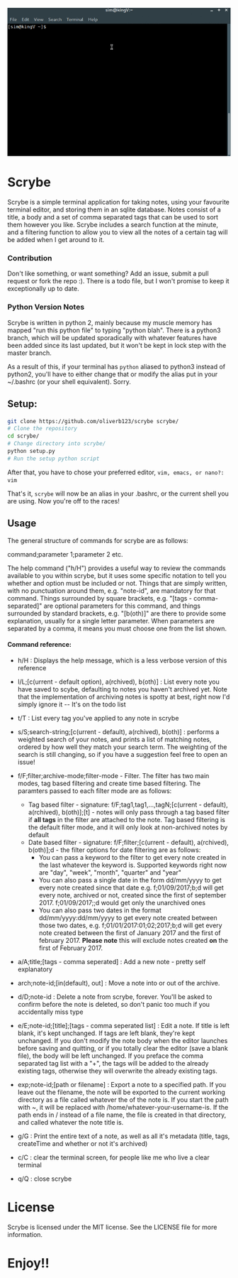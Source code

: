 ![Demo of Scrybe](docs/updated-demo.gif)

# Scrybe
Scrybe is a simple terminal application for taking notes, using your favourite terminal editor, and storing them in an sqlite database. Notes consist of a title, a body and a set of comma separated tags that can be used to sort them however you like. Scrybe includes a search function at the minute, and a filtering function to allow you to view all the notes of a certain tag will be added when I get around to it.

### Contribution

Don't like something, or want something? Add an issue, submit a pull request or fork the repo :). There is a todo file, but I won't promise to keep it exceptionally up to date.

### Python Version Notes
Scrybe is written in python 2, mainly because my muscle memory has mapped "run 
this python file" to typing "python blah". There is a python3 branch, which
will be updated sporadically with whatever features have been added since its
last updated, but it won't be kept in lock step with the master branch.

As a result of this, if your terminal has `python` aliased to python3 instead of
python2, you'll have to either change that or modify the alias put in your 
~/.bashrc (or your shell equivalent). Sorry.

## Setup:

```bash
git clone https://github.com/oliverb123/scrybe scrybe/
# Clone the repository
cd scrybe/
# Change directory into scrybe/
python setup.py
# Run the setup python script
```
After that, you have to chose your preferred editor,
`vim, emacs, or nano?: vim`

That's it, `scrybe` will now be an alias in your .bashrc, or the current shell you are using.
Now you're off to the races!  

## Usage

The general structure of commands for scrybe are as follows:

command;parameter 1;parameter 2 etc.

The help command ("h/H") provides a useful way to review the commands available
to you within scrybe, but it uses some specific notation to tell you whether
and option must be included or not. Things that are simply written, with no 
punctuation around them, e.g. "note-id", are mandatory for that command. Things
surrounded by square brackets, e.g. "[tags - comma-separated]" are optional 
parameters for this command, and things surrounded by standard brackets, e.g.
"[b(oth)]" are there to provide some explanation, usually for a single letter
parameter. When parameters are separated by a comma, it means you must choose one
from the list shown.

#### Command reference:

* h/H : Displays the help message, which is a less verbose version of this
reference

* l/L;[c(urrent - default option), a(rchived), b(oth)] : List every note you
have saved to scybe, defaulting to notes you haven't archived yet. Note that the
implementation of archiving notes is spotty at best, right now I'd simply ignore
it -- It's on the todo list

* t/T : List every tag you've applied to any note in scrybe

* s/S;search-string;[c(urrent - default), a(rchived), b(oth)] : performs a
weighted search of your notes, and prints a list of matching notes, ordered by
how well they match your search term. The weighting of the search is still
changing, so if you have a suggestion feel free to open an issue!

* f/F;filter;archive-mode;filter-mode - Filter. The filter has two main modes, tag based filtering and create time based filtering. The paramters passed to each filter mode are as follows:
    * Tag based filter - signature: f/F;tag1,tag1,...,tagN;[c(urrent - default), a(rchived), b(oth)];[t] - notes will only pass through a tag based filter if **all tags** in the filter are attached to the note. Tag based filtering is the default filter mode, and it will only look at non-archived notes by default
    * Date based filter - signature: f/F;filter;[c(urrent - default), a(rchived), b(oth)];d - the filter options for date filtering are as follows:
        * You can pass a keyword to the filter to get every note created in the last whatever the keyword is. Supported keywords right now are "day", "week", "month", "quarter" and "year"
        * You can also pass a single date in the form dd/mm/yyyy to get every note created since that date e.g. f;01/09/2017;b;d will get every note, archived or not, created since the first of september 2017. f;01/09/2017;;d would get only the unarchived ones
        * You can also pass two dates in the format dd/mm/yyyy:dd/mm/yyyy to get every note created between those two dates, e.g. f;01/01/2017:01;02;2017;b;d will get every note created between the first of January 2017 and the first of february 2017. **Please note** this will exclude notes created **on** the first of February 2017.

* a/A;title;[tags - comma seperated] : Add a new note - pretty self explanatory

* arch;note-id;[in(default), out] : Move a note into or out of the archive.

* d/D;note-id : Delete a note from scrybe, forever. You'll be asked to confirm
before the note is deleted, so don't panic too much if you accidentally miss 
type

* e/E;note-id;[title];[tags - comma seperated list] : Edit a note. If title is left blank, it's kept unchanged. If tags are left blank, they're kept unchanged. If you don't modify the note body when the editor launches before saving and quitting, or if you totally clear the editor (save a blank file), the body will be left unchanged. If you preface the comma separated tag list with a "+", the tags will be added to the already existing tags, otherwise they will overwrite the already existing tags.

* exp;note-id;[path or filename] : Export a note to a specified path. If you leave out the filename, the note will be exported to the current working directory as a file called whatever the of the note is. If you start the path with ~, it will be replaced with /home/whatever-your-username-is. If the path ends in / instead of a file name, the file is created in that directory, and called whatever the note title is.

* g/G : Print the entire text of a note, as well as all it's metadata (title,
tags, createTime and whether or not it's archived)

* c/C : clear the terminal screen, for people like me who live a clear terminal

* q/Q : close scrybe

# License

Scrybe is licensed under the MIT license. See the LICENSE file for more information.

# Enjoy!!
